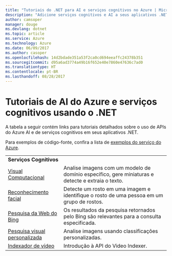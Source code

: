 ```yaml
---
title: "Tutoriais do .NET para AI e serviços cognitivos no Azure | Microsoft Docs"
description: "Adicione serviços cognitivos e AI a seus aplicativos .NET com os serviços do Microsoft Azure."
author: camsoper
manager: douge
ms.devlang: dotnet
ms.topic: article
ms.service: Azure
ms.technology: Azure
ms.date: 06/09/2017
ms.author: casoper
ms.openlocfilehash: 14d2bdade351a53f2ca0cd694eeaffc24378b351
ms.sourcegitcommit: d95a6ad3774a49b16f652e40e7860e47636c7ad0
ms.translationtype: HT
ms.contentlocale: pt-BR
ms.lasthandoff: 08/28/2017
---
```

# <a name="azure-ai-and-cognitive-service-tutorials-using-net"></a>Tutoriais de AI do Azure e serviços cognitivos usando o .NET

A tabela a seguir contém links para tutoriais detalhados sobre o uso de APIs do Azure AI e de serviços cognitivos em seus aplicativos .NET. 

Para exemplos de código-fonte, confira a lista de [exemplos do serviço do Azure](https://azure.microsoft.com/resources/samples/?platform=dotnet).

| | |
|---|---|
| **Serviços Cognitivos**| |
| [Visual Computacional][1] | Analise imagens com um modelo de domínio específico, gere miniaturas e detecte e extraia o texto. | 
| [Reconhecimento facial][2] | Detecte um rosto em uma imagem e identifique o rosto de uma pessoa em um grupo de rostos. | 
| [Pesquisa da Web do Bing][3]| Os resultados da pesquisa retornados pelo Bing são relevantes para a consulta especificada. |
| [Pesquisa visual personalizada][4] | Analise imagens usando classificações personalizadas. |
| [Indexador de vídeo][5] | Introdução à API do Video Indexer.|

[1]: /azure/cognitive-services/computer-vision/tutorials/csharptutorial
[2]: /azure/cognitive-services/face/tutorials/faceapiincsharptutorial
[3]: /azure/cognitive-services/bing-web-search/csharp-ranking-tutorial
[4]: /azure/cognitive-services/custom-vision-service/csharp-tutorial
[5]: /azure/cognitive-services/video-indexer/video-indexer-use-apis

